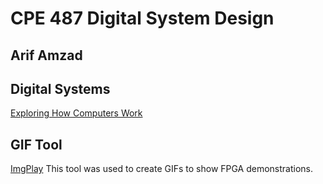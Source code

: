 # CPE 487 Digital System Design
## Arif Amzad
## Digital Systems
[Exploring How Computers Work](https://youtu.be/QZwneRb-zqA)
## GIF Tool
[ImgPlay](https://imgplay.net/index.html)
This tool was used to create GIFs to show FPGA demonstrations.
